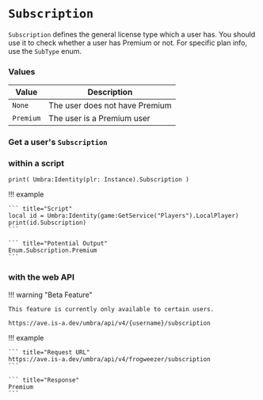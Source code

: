 # `Subscription`

`Subscription` defines the general license type which a user has. You should use it to check whether a user has Premium or not. For specific plan info, use the `SubType` enum.

### Values

|Value|Description|
|---|---|
|`None`|The user does not have Premium|
|`Premium`|The user is a Premium user|

### Get a user's `Subscription`

### within a script

```
print( Umbra:Identity(plr: Instance).Subscription )
```

!!! example

    ``` title="Script"
    local id = Umbra:Identity(game:GetService("Players").LocalPlayer)
    print(id.Subscription)
    ```

    ``` title="Potential Output"
    Enum.Subscription.Premium
    ```

### with the web API

!!! warning "Beta Feature"

    This feature is currently only available to certain users.

```
https://ave.is-a.dev/umbra/api/v4/{username}/subscription
```

!!! example

    ``` title="Request URL"
    https://ave.is-a.dev/umbra/api/v4/frogweezer/subscription
    ```

    ``` title="Response"
    Premium
    ```